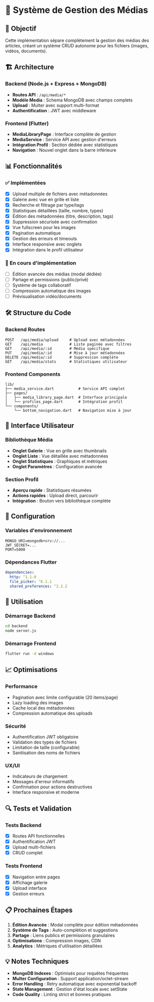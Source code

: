# 📁 Système de Gestion des Médias

## 🎯 Objectif
Cette implémentation sépare complètement la gestion des médias des articles, créant un système CRUD autonome pour les fichiers (images, vidéos, documents).

## 🏗️ Architecture

### Backend (Node.js + Express + MongoDB)
- **Routes API** : `/api/media/*`
- **Modèle Media** : Schema MongoDB avec champs complets
- **Upload** : Multer avec support multi-format
- **Authentification** : JWT avec middleware

### Frontend (Flutter)
- **MediaLibraryPage** : Interface complète de gestion
- **MediaService** : Service API avec gestion d'erreurs
- **Intégration Profil** : Section dédiée avec statistiques
- **Navigation** : Nouvel onglet dans la barre inférieure

## 📊 Fonctionnalités

### ✅ Implémentées
- [x] Upload multiple de fichiers avec métadonnées
- [x] Galerie avec vue en grille et liste
- [x] Recherche et filtrage par type/tags
- [x] Statistiques détaillées (taille, nombre, types)
- [x] Édition des métadonnées (titre, description, tags)
- [x] Suppression sécurisée avec confirmation
- [x] Vue fullscreen pour les images
- [x] Pagination automatique
- [x] Gestion des erreurs et timeouts
- [x] Interface responsive avec onglets
- [x] Intégration dans le profil utilisateur

### 🔄 En cours d'implémentation
- [ ] Édition avancée des médias (modal dédiée)
- [ ] Partage et permissions (public/privé)
- [ ] Système de tags collaboratif
- [ ] Compression automatique des images
- [ ] Prévisualisation vidéo/documents

## 🛠️ Structure du Code

### Backend Routes
```
POST   /api/media/upload     # Upload avec métadonnées
GET    /api/media            # Liste paginée avec filtres  
GET    /api/media/:id        # Média spécifique
PUT    /api/media/:id        # Mise à jour métadonnées
DELETE /api/media/:id        # Suppression complète
GET    /api/media/stats      # Statistiques utilisateur
```

### Frontend Components
```
lib/
├── media_service.dart           # Service API complet
├── pages/
│   ├── media_library_page.dart  # Interface principale
│   └── profiles_page.dart       # Intégration profil
└── components/
    └── bottom_navigation.dart   # Navigation mise à jour
```

## 📱 Interface Utilisateur

### Bibliothèque Média
- **Onglet Galerie** : Vue en grille avec thumbnails
- **Onglet Liste** : Vue détaillée avec métadonnées
- **Onglet Statistiques** : Graphiques et métriques
- **Onglet Paramètres** : Configuration avancée

### Section Profil
- **Aperçu rapide** : Statistiques résumées
- **Actions rapides** : Upload direct, parcourir
- **Intégration** : Bouton vers bibliothèque complète

## 🔧 Configuration

### Variables d'environnement
```env
MONGO_URI=mongodb+srv://...
JWT_SECRET=...
PORT=5000
```

### Dépendances Flutter
```yaml
dependencies:
  http: ^1.1.0
  file_picker: ^6.1.1
  shared_preferences: ^2.2.2
```

## 🚀 Utilisation

### Démarrage Backend
```bash
cd backend
node server.js
```

### Démarrage Frontend
```bash
flutter run -d windows
```

## 📈 Optimisations

### Performance
- Pagination avec limite configurable (20 items/page)
- Lazy loading des images
- Cache local des métadonnées
- Compression automatique des uploads

### Sécurité  
- Authentification JWT obligatoire
- Validation des types de fichiers
- Limitation de taille (configurable)
- Sanitisation des noms de fichiers

### UX/UI
- Indicateurs de chargement
- Messages d'erreur informatifs
- Confirmation pour actions destructives
- Interface responsive et moderne

## 🔍 Tests et Validation

### Tests Backend
- [x] Routes API fonctionnelles
- [x] Authentification JWT
- [x] Upload multi-fichiers
- [x] CRUD complet

### Tests Frontend
- [x] Navigation entre pages
- [x] Affichage galerie
- [x] Upload interface
- [x] Gestion erreurs

## 📋 Prochaines Étapes

1. **Édition Avancée** : Modal complète pour édition métadonnées
2. **Système de Tags** : Auto-complétion et suggestions
3. **Partage** : Liens publics et permissions granulaires
4. **Optimisations** : Compression images, CDN
5. **Analytics** : Métriques d'utilisation détaillées

## 💡 Notes Techniques

- **MongoDB Indexes** : Optimisés pour requêtes fréquentes
- **Multer Configuration** : Support application/octet-stream
- **Error Handling** : Retry automatique avec exponential backoff
- **State Management** : Gestion d'état locale avec setState
- **Code Quality** : Linting strict et bonnes pratiques